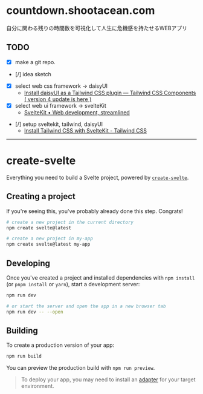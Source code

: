 # countdown.shootacean.com

自分に関わる残りの時間数を可視化して人生に危機感を持たせるWEBアプリ

## TODO

- [x] make a git repo.
- [/] idea sketch
- [x] select web css framework -> daisyUI
    - [Install daisyUI as a Tailwind CSS plugin — Tailwind CSS Components ( version 4 update is here )](https://daisyui.com/docs/install/)
- [x] select web ui framework -> svelteKit
    - [SvelteKit • Web development, streamlined](https://kit.svelte.dev/)
- [/] setup sveltekit, tailwind, daisyUI
    - [Install Tailwind CSS with SvelteKit - Tailwind CSS](https://tailwindcss.com/docs/guides/sveltekit)

---

# create-svelte

Everything you need to build a Svelte project, powered by [`create-svelte`](https://github.com/sveltejs/kit/tree/main/packages/create-svelte).

## Creating a project

If you're seeing this, you've probably already done this step. Congrats!

```bash
# create a new project in the current directory
npm create svelte@latest

# create a new project in my-app
npm create svelte@latest my-app
```

## Developing

Once you've created a project and installed dependencies with `npm install` (or `pnpm install` or `yarn`), start a development server:

```bash
npm run dev

# or start the server and open the app in a new browser tab
npm run dev -- --open
```

## Building

To create a production version of your app:

```bash
npm run build
```

You can preview the production build with `npm run preview`.

> To deploy your app, you may need to install an [adapter](https://kit.svelte.dev/docs/adapters) for your target environment.
